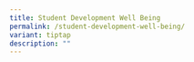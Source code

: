 ```yaml
---
title: Student Development Well Being
permalink: /student-development-well-being/
variant: tiptap
description: ""
---
```

